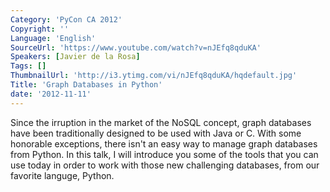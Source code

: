 ```yaml
---
Category: 'PyCon CA 2012'
Copyright: ''
Language: 'English'
SourceUrl: 'https://www.youtube.com/watch?v=nJEfq8qduKA'
Speakers: [Javier de la Rosa]
Tags: []
ThumbnailUrl: 'http://i3.ytimg.com/vi/nJEfq8qduKA/hqdefault.jpg'
Title: 'Graph Databases in Python'
date: '2012-11-11'
---
```

Since the irruption in the market of the NoSQL concept, graph databases have
been traditionally designed to be used with Java or C. With some honorable
exceptions, there isn't an easy way to manage graph databases from Python. In
this talk, I will introduce you some of the tools that you can use today in
order to work with those new challenging databases, from our favorite languge,
Python.

